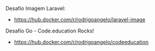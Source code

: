 Desafio Imagem Laravel:

- https://hub.docker.com/r/rodrigoangelo/laravel-image

Desafio Go - Code.education Rocks!

- https://hub.docker.com/r/rodrigoangelo/codeeducation 
